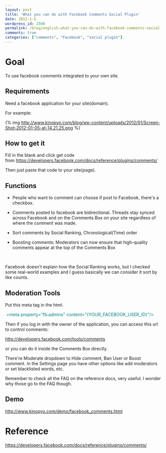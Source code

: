 ```yaml
---
layout: post
title: 'What you can do with Facebook Comments Social Plugin'
date: 2012-1-5
wordpress_id: 2598
permalink: /blog/english-what-you-can-do-with-facebook-comments-social-plugin
comments: true
categories: ["comments", "Facebook", "social plugin"]
---
```

# Goal

To use facebook comments integrated to your own site.

## Requirements

Need a facebook application for your site(domain).

For example:

{% img http://www.kinopyo.com/blog/wp-content/uploads/2012/01/Screen-Shot-2012-01-05-at-14.21.25.png %}

## How to get it

Fill in the blank and click get code from <a href="https://developers.facebook.com/docs/reference/plugins/comments/">https://developers.facebook.com/docs/reference/plugins/comments/</a>

Then just paste that code to your site(page).

## Functions

+  People who want to comment can choose if post to Facebook, there's a checkbox.

+  Comments posted to facebook are bidirectional. Threads stay synced across Facebook and on the Comments Box on your site regardless of where the comment was made.

+  Sort comments by Social Ranking, Chronological(Time) order

+  Boosting comments: Moderators can now ensure that high-quality comments appear at the top of the Comments Box

&nbsp;

Facebook doesn't explain how the Social Ranking works, but I checked some real-world examples and I guess basically we can consider it sort by like counts.
## Moderation Tools

Put this meta tag in the html.

<span style="color: #008080;"> &lt;meta property="fb:admins" content="{YOUR_FACEBOOK_USER_ID}"/&gt;</span>

Then if you log in with the owner of the application, you can access this url to control comments:

<a href="http://developers.facebook.com/tools/comments">http://developers.facebook.com/tools/comments</a>

or you can do it inside the Comments Box directly.

There're Moderate dropdown to Hide comment, Ban User or Boost comment. In the Settings page you have other options like add moderators or set blacklisted words, etc.

Remember to check all the FAQ on the reference docs, very useful. I wonder why those go to the FAQ though.

## Demo

<a href="http://www.kinopyo.com/demo/facebook_comments.html">http://www.kinopyo.com/demo/facebook_comments.html</a>

# Reference

<a href="https://developers.facebook.com/docs/reference/plugins/comments/">https://developers.facebook.com/docs/reference/plugins/comments/</a>
